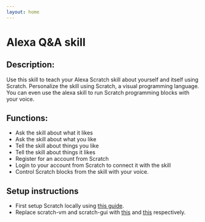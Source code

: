 ```yaml
---
layout: home
---
```


# Alexa Q&A skill

## Description:

Use this skill to teach your Alexa Scratch skill about yourself and itself using Scratch.
Personalize the skill using Scratch, a visual programming language. You can even use the
alexa skill to run Scratch programming blocks with your voice.

## Functions:

* Ask the skill about what it likes
* Ask the skill about what you like
* Tell the skill about things you like
* Tell the skill about things it likes
* Register for an account from Scratch
* Login to your account from Scratch to connect it with the skill
* Control Scratch blocks from the skill with your voice.

## Setup instructions

* First setup Scratch locally using [this guide](https://github.com/LLK/scratch-gui/wiki/Getting-Started).
* Replace scratch-vm and scratch-gui with [this](https://github.com/stefania11/scratch-vm) and [this](https://github.com/stefania11/scratch-gui) respectively.
